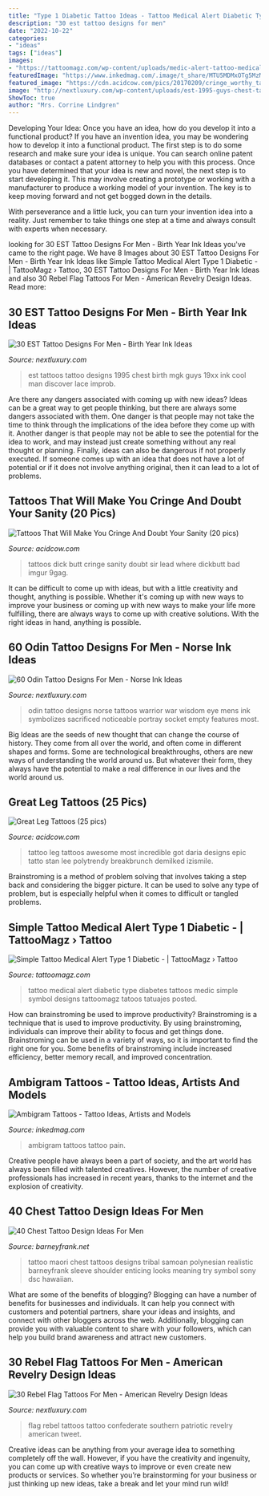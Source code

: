 ```yaml
---
title: "Type 1 Diabetic Tattoo Ideas - Tattoo Medical Alert Diabetic Type Diabetes Tattoos Medic Simple Symbol Designs Tattoomagz Tatoos Tatuajes Posted"
description: "30 est tattoo designs for men"
date: "2022-10-22"
categories:
- "ideas"
tags: ["ideas"]
images:
- "https://tattoomagz.com/wp-content/uploads/medic-alert-tattoo-medical-tattoos-25152.jpg"
featuredImage: "https://www.inkedmag.com/.image/t_share/MTU5MDMxOTg5MzMyOTQ0NTMz/pain-love-ambigram-tattoos.png"
featured_image: "https://cdn.acidcow.com/pics/20170209/cringe_worthy_tattoos_05.jpg"
image: "http://nextluxury.com/wp-content/uploads/est-1995-guys-chest-tattoos.jpg"
ShowToc: true
author: "Mrs. Corrine Lindgren"
---
```



Developing Your Idea: Once you have an idea, how do you develop it into a functional product?
If you have an invention idea, you may be wondering how to develop it into a functional product. The first step is to do some research and make sure your idea is unique. You can search online patent databases or contact a patent attorney to help you with this process.
Once you have determined that your idea is new and novel, the next step is to start developing it. This may involve creating a prototype or working with a manufacturer to produce a working model of your invention. The key is to keep moving forward and not get bogged down in the details.

With perseverance and a little luck, you can turn your invention idea into a reality. Just remember to take things one step at a time and always consult with experts when necessary.

	

		
looking for 30 EST Tattoo Designs For Men - Birth Year Ink Ideas you've came to the right page. We have 8 Images about 30 EST Tattoo Designs For Men - Birth Year Ink Ideas like Simple Tattoo Medical Alert Type 1 Diabetic - | TattooMagz › Tattoo, 30 EST Tattoo Designs For Men - Birth Year Ink Ideas and also 30 Rebel Flag Tattoos For Men - American Revelry Design Ideas. Read more:
		
    
## 30 EST Tattoo Designs For Men - Birth Year Ink Ideas

<img loading=lazy src="http://nextluxury.com/wp-content/uploads/est-1995-guys-chest-tattoos.jpg" onerror="this.onerror=null;this.src='https://tse1.mm.bing.net/th?id=OIP.XPAnUkbx7AiXqK-kMZWPlgHaHa&amp;pid=15.1';" alt="30 EST Tattoo Designs For Men - Birth Year Ink Ideas">

_Source: nextluxury.com_

>est tattoos tattoo designs 1995 chest birth mgk guys 19xx ink cool man discover lace improb. 

	

Are there any dangers associated with coming up with new ideas?
Ideas can be a great way to get people thinking, but there are always some dangers associated with them. One danger is that people may not take the time to think through the implications of the idea before they come up with it. Another danger is that people may not be able to see the potential for the idea to work, and may instead just create something without any real thought or planning. Finally, ideas can also be dangerous if not properly executed. If someone comes up with an idea that does not have a lot of potential or if it does not involve anything original, then it can lead to a lot of problems.

    
## Tattoos That Will Make You Cringe And Doubt Your Sanity (20 Pics)

<img loading=lazy src="https://cdn.acidcow.com/pics/20170209/cringe_worthy_tattoos_05.jpg" onerror="this.onerror=null;this.src='https://tse1.mm.bing.net/th?id=OIP.fpuD4pAl4jSa-Q0DarLn6QHaHd&amp;pid=15.1';" alt="Tattoos That Will Make You Cringe And Doubt Your Sanity (20 pics)">

_Source: acidcow.com_

>tattoos dick butt cringe sanity doubt sir lead where dickbutt bad imgur 9gag. 

	

It can be difficult to come up with ideas, but with a little creativity and thought, anything is possible. Whether it's coming up with new ways to improve your business or coming up with new ways to make your life more fulfilling, there are always ways to come up with creative solutions. With the right ideas in hand, anything is possible.

    
## 60 Odin Tattoo Designs For Men - Norse Ink Ideas

<img loading=lazy src="http://nextluxury.com/wp-content/uploads/battle-warrior-odin-with-skulls-mens-lower-leg-tattoo-designs.jpg" onerror="this.onerror=null;this.src='https://tse2.mm.bing.net/th?id=OIP.WivcSnkX8jUeCJ5sfd3BawAAAA&amp;pid=15.1';" alt="60 Odin Tattoo Designs For Men - Norse Ink Ideas">

_Source: nextluxury.com_

>odin tattoo designs norse tattoos warrior war wisdom eye mens ink symbolizes sacrificed noticeable portray socket empty features most. 

	

Big Ideas are the seeds of new thought that can change the course of history. They come from all over the world, and often come in different shapes and forms. Some are technological breakthroughs, others are new ways of understanding the world around us. But whatever their form, they always have the potential to make a real difference in our lives and the world around us.

    
## Great Leg Tattoos (25 Pics)

<img loading=lazy src="https://cdn.acidcow.com/pics/20190517/leg_tattoo_designs_18.jpg" onerror="this.onerror=null;this.src='https://tse2.mm.bing.net/th?id=OIP.d7TecIimnsGP7mcuUxTSJwHaLE&amp;pid=15.1';" alt="Great Leg Tattoos (25 pics)">

_Source: acidcow.com_

>tattoo leg tattoos awesome most incredible got daria designs epic tatto stan lee polytrendy breakbrunch demilked izismile. 

	

Brainstroming is a method of problem solving that involves taking a step back and considering the bigger picture. It can be used to solve any type of problem, but is especially helpful when it comes to difficult or tangled problems.

    
## Simple Tattoo Medical Alert Type 1 Diabetic - | TattooMagz › Tattoo

<img loading=lazy src="https://tattoomagz.com/wp-content/uploads/medic-alert-tattoo-medical-tattoos-25152.jpg" onerror="this.onerror=null;this.src='https://tse1.mm.bing.net/th?id=OIP.nDI7Eo03dvGzVbcVv4-_IwHaJ4&amp;pid=15.1';" alt="Simple Tattoo Medical Alert Type 1 Diabetic - | TattooMagz › Tattoo">

_Source: tattoomagz.com_

>tattoo medical alert diabetic type diabetes tattoos medic simple symbol designs tattoomagz tatoos tatuajes posted. 

	

How can brainstroming be used to improve productivity?
Brainstroming is a technique that is used to improve productivity. By using brainstroming, individuals can improve their ability to focus and get things done. Brainstroming can be used in a variety of ways, so it is important to find the right one for you. Some benefits of brainstroming include increased efficiency, better memory recall, and improved concentration.

    
## Ambigram Tattoos - Tattoo Ideas, Artists And Models

<img loading=lazy src="https://www.inkedmag.com/.image/t_share/MTU5MDMxOTg5MzMyOTQ0NTMz/pain-love-ambigram-tattoos.png" onerror="this.onerror=null;this.src='https://tse4.mm.bing.net/th?id=OIP.MVWI-NvEXNrjMRhHgoHNYwHaDp&amp;pid=15.1';" alt="Ambigram Tattoos - Tattoo Ideas, Artists and Models">

_Source: inkedmag.com_

>ambigram tattoos tattoo pain. 

	

Creative people have always been a part of society, and the art world has always been filled with talented creatives. However, the number of creative professionals has increased in recent years, thanks to the internet and the explosion of creativity.

    
## 40 Chest Tattoo Design Ideas For Men

<img loading=lazy src="http://www.barneyfrank.net/wp-content/uploads/2015/05/40-Chest-Tattoo-Design-Ideas-For-Men-39.jpg" onerror="this.onerror=null;this.src='https://tse1.mm.bing.net/th?id=OIP.BST3HaZrMgDtsDTtR9ko2QHaJQ&amp;pid=15.1';" alt="40 Chest Tattoo Design Ideas For Men">

_Source: barneyfrank.net_

>tattoo maori chest tattoos designs tribal samoan polynesian realistic barneyfrank sleeve shoulder enticing looks meaning try symbol sony dsc hawaiian. 

	

What are some of the benefits of blogging?
Blogging can have a number of benefits for businesses and individuals. It can help you connect with customers and potential partners, share your ideas and insights, and connect with other bloggers across the web. Additionally, blogging can provide you with valuable content to share with your followers, which can help you build brand awareness and attract new customers.

    
## 30 Rebel Flag Tattoos For Men - American Revelry Design Ideas

<img loading=lazy src="http://nextluxury.com/wp-content/uploads/old-school-male-confederate-rebel-flag-tattoos-leg.jpg" onerror="this.onerror=null;this.src='https://tse1.mm.bing.net/th?id=OIP.P-F90_5WFBCw_Xs_kilPlAHaHa&amp;pid=15.1';" alt="30 Rebel Flag Tattoos For Men - American Revelry Design Ideas">

_Source: nextluxury.com_

>flag rebel tattoos tattoo confederate southern patriotic revelry american tweet. 

	

Creative ideas can be anything from your average idea to something completely off the wall. However, if you have the creativity and ingenuity, you can come up with creative ways to improve or even create new products or services. So whether you’re brainstorming for your business or just thinking up new ideas, take a break and let your mind run wild!

